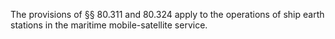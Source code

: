 The provisions of §§ 80.311 and 80.324 apply to the operations of ship earth stations in the maritime mobile-satellite service.

